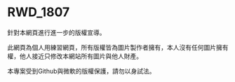 # RWD_1807
針對本網頁進行進一步的版權宣導。

此網頁為個人用練習網頁，所有版權皆為圖片製作者擁有，本人沒有任何圖片擁有權，他人接近只修改本網站所有圖片與他人財產。

本專案受到Github與微軟的版權保護，請勿以身試法。
